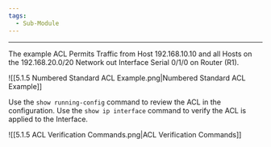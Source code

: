 ```yaml
---
tags:
  - Sub-Module
---
```

---
The example ACL Permits Traffic from Host 192.168.10.10 and all Hosts on the 192.168.20.0/20 Network out Interface Serial 0/1/0 on Router (R1). 

![[5.1.5 Numbered Standard ACL Example.png|Numbered Standard ACL Example]]

Use the `show running-config` command to review the ACL in the configuration.
Use the `show ip interface` command to verify the ACL is applied to the Interface.

![[5.1.5 ACL Verification Commands.png|ACL Verification Commands]]
